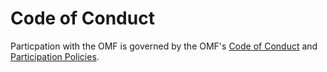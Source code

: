 # Code of Conduct

Particpation with the OMF is governed by the OMF's [Code of Conduct](https://github.com/shareportation/governance/blob/main/CODE_OF_CONDUCT.md) and [Participation Policies](https://github.com/shareportation/governance/raw/main/documents/OMFParticipationPolicies.pdf).
